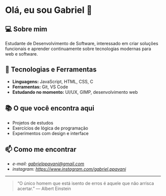 # Olá, eu sou Gabriel 👋

## 💻 Sobre mim

Estudante de Desenvolvimento de Software, interessado em criar soluções funcionais e aprender continuamente sobre tecnologias modernas para web e software.

## 🚀 Tecnologias e Ferramentas

* **Linguagens:** JavaScript, HTML, CSS, C
* **Ferramentas:** Git, VS Code
* **Estudando no momento:** UI/UX, GIMP, desenvolvimento web

## 📚 O que você encontra aqui

* Projetos de estudos
* Exercícios de lógica de programação
* Experimentos com design e interface

## 📫 Como me encontrar

* *e-mail: gabrielppavani@gmail.com*
* *instagram: https://www.instagram.com/gabriel.ppavani*

---

> “O único homem que está isento de erros é aquele que não arrisca acertar.” — Albert Einstein
